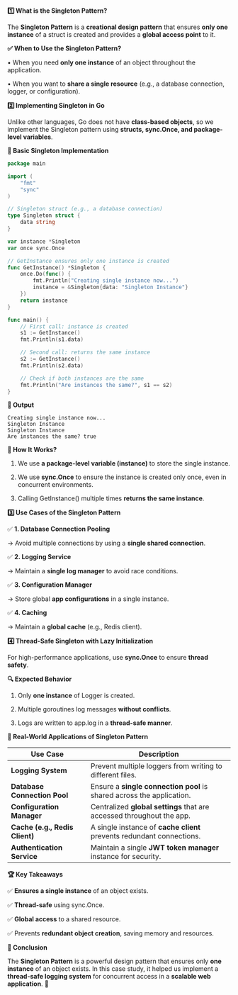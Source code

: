 **1️⃣ What is the Singleton Pattern?**

The **Singleton Pattern** is a **creational design pattern** that ensures **only one instance** of a struct is created and provides a **global access point** to it.

**✅ When to Use the Singleton Pattern?**

•	When you need **only one instance** of an object throughout the application.

•	When you want to **share a single resource** (e.g., a database connection, logger, or configuration).

**2️⃣ Implementing Singleton in Go**

Unlike other languages, Go does not have **class-based objects**, so we implement the Singleton pattern using **structs, sync.Once, and package-level variables**.

**🔹 Basic Singleton Implementation**

```go
package main

import (
	"fmt"
	"sync"
)

// Singleton struct (e.g., a database connection)
type Singleton struct {
	data string
}

var instance *Singleton
var once sync.Once

// GetInstance ensures only one instance is created
func GetInstance() *Singleton {
	once.Do(func() {
		fmt.Println("Creating single instance now...")
		instance = &Singleton{data: "Singleton Instance"}
	})
	return instance
}

func main() {
	// First call: instance is created
	s1 := GetInstance()
	fmt.Println(s1.data)

	// Second call: returns the same instance
	s2 := GetInstance()
	fmt.Println(s2.data)

	// Check if both instances are the same
	fmt.Println("Are instances the same?", s1 == s2)
}
```

**🔹 Output**

```
Creating single instance now...
Singleton Instance
Singleton Instance
Are instances the same? true
```

**🔹 How It Works?**

1.	We use **a package-level variable (instance)** to store the single instance.

2.	We use **sync.Once** to ensure the instance is created only once, even in concurrent environments.

3.	Calling GetInstance() multiple times **returns the same instance**.

**3️⃣ Use Cases of the Singleton Pattern**

✅ **1. Database Connection Pooling**

→ Avoid multiple connections by using a **single shared connection**.

✅ **2. Logging Service**

→ Maintain a **single log manager** to avoid race conditions.

✅ **3. Configuration Manager**

→ Store global **app configurations** in a single instance.

✅ **4. Caching**

→ Maintain a **global cache** (e.g., Redis client).

**4️⃣ Thread-Safe Singleton with Lazy Initialization**

For high-performance applications, use **sync.Once** to ensure **thread safety**.

**🔍 Expected Behavior**

1.	Only **one instance** of Logger is created.

2.	Multiple goroutines log messages **without conflicts**.

3.	Logs are written to app.log in a **thread-safe manner**.

**🚀 Real-World Applications of Singleton Pattern**

| **Use Case** | **Description** |
| --- | --- |
| **Logging System** | Prevent multiple loggers from writing to different files. |
| **Database Connection Pool** | Ensure a **single connection pool** is shared across the application. |
| **Configuration Manager** | Centralized **global settings** that are accessed throughout the app. |
| **Cache (e.g., Redis Client)** | A single instance of **cache client** prevents redundant connections. |
| **Authentication Service** | Maintain a single **JWT token manager** instance for security. |

**🏆 Key Takeaways**

✅ **Ensures a single instance** of an object exists.

✅ **Thread-safe** using sync.Once.

✅ **Global access** to a shared resource.

✅ Prevents **redundant object creation**, saving memory and resources.

**🚀 Conclusion**

The **Singleton Pattern** is a powerful design pattern that ensures only **one instance** of an object exists. In this case study, it helped us implement a **thread-safe logging system** for concurrent access in a **scalable web application**. 🎯